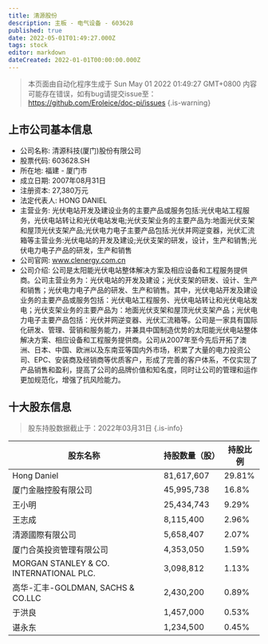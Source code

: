 ```yaml
---
title: 清源股份
description: 主板 - 电气设备 - 603628
published: true
date: 2022-05-01T01:49:27.000Z
tags: stock
editor: markdown
dateCreated: 2022-01-01T00:00:00.000Z
---
```


> 本页面由自动化程序生成于 Sun May 01 2022 01:49:27 GMT+0800
> 内容可能存在错误，如有bug请提交issue至：https://github.com/Eroleice/doc-pi/issues
{.is-warning}

## 上市公司基本信息
- 公司名称: 清源科技(厦门)股份有限公司
- 股票代码: 603628.SH
- 所在地: 福建 - 厦门市
- 成立日期: 2007年08月31日
- 注册资本: 27,380万元
- 法定代表人: HONG DANIEL
- 主营业务: 光伏电站开发及建设业务的主要产品或服务包括:光伏电站工程服务，光伏电站转让和光伏电站发电;光伏支架业务的主要产品为:地面光伏支架和屋顶光伏支架产品;光伏电力电子主要产品包括:光伏并网逆变器，光伏汇流箱等主营业务:光伏电站的开发及建设;光伏支架的研发，设计，生产和销售;光伏电力电子产品的研发，生产和销售
- 公司官网: www.clenergy.com.cn
- 公司介绍: 公司是太阳能光伏电站整体解决方案及相应设备和工程服务提供商。公司主营业务为：光伏电站的开发及建设；光伏支架的研发、设计、生产和销售；光伏电力电子产品的研发、生产和销售。其中，光伏电站开发及建设业务的主要产品或服务包括：光伏电站工程服务、光伏电站转让和光伏电站发电；光伏支架业务的主要产品为：地面光伏支架和屋顶光伏支架产品；光伏电力电子主要产品包括：光伏并网逆变器、光伏汇流箱等。公司是一家具有国际化研发、管理、营销和服务能力，并兼具中国制造优势的太阳能光伏电站整体解决方案、相应设备和工程服务提供商。公司从2007年至今先后开拓了澳洲、日本、中国、欧洲以及东南亚等国内外市场，积累了大量的电力投资公司、EPC、安装商及经销商等优质客户，形成了完善的客户体系，不仅实现了产品销售和盈利，提高了公司的品牌价值和知名度，同时让公司的管理和运作更加规范化，增强了抗风险能力。


## 十大股东信息
> 股东持股数据截止于：2022年03月31日
{.is-info}

| 股东名称 | 持股数量（股） | 持股比例 |
| --- | --- | --- |
| Hong Daniel | 81,617,607 | 29.81% |
| 厦门金融控股有限公司 | 45,995,738 | 16.8% |
| 王小明 | 25,434,743 | 9.29% |
| 王志成 | 8,115,400 | 2.96% |
| 清源國際有限公司 | 5,658,407 | 2.07% |
| 厦门合英投资管理有限公司 | 4,353,050 | 1.59% |
| MORGAN STANLEY & CO. INTERNATIONAL PLC. | 3,098,812 | 1.13% |
| 高华-汇丰-GOLDMAN, SACHS & CO.LLC | 2,430,200 | 0.89% |
| 于洪良 | 1,457,000 | 0.53% |
| 谌永东 | 1,234,500 | 0.45% |




